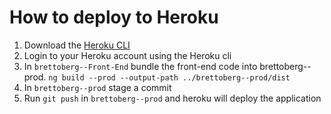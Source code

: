 # How to deploy to Heroku
1. Download the [Heroku CLI](https://devcenter.heroku.com/articles/heroku-cli)
2. Login to your Heroku account using the Heroku cli
3. In `brettoberg--Front-End` bundle the front-end code into brettoberg--prod. `ng build --prod --output-path ../brettoberg--prod/dist`
3. In `brettoberg--prod` stage a commit
4. Run `git push` in `brettoberg--prod` and heroku will deploy the application 